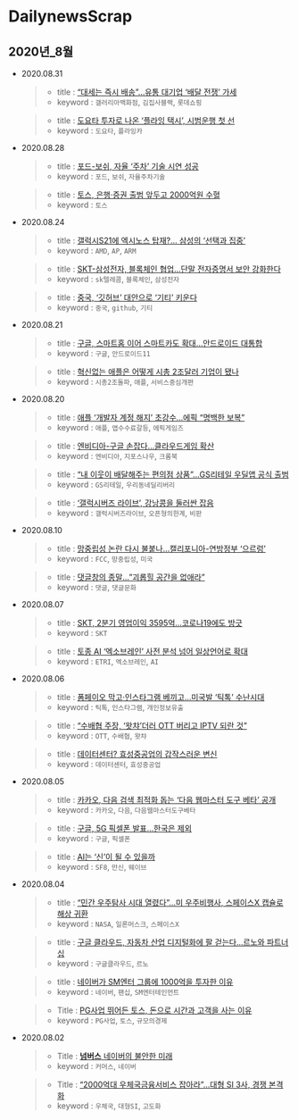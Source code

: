 # DailynewsScrap
    
## 2020년_8월

- 2020.08.31
  >- title : [“대세는 즉시 배송”…유통 대기업 ‘배달 전쟁’ 가세](http://www.bloter.net/archives/402921)
  >- keyword : `갤러리아백화점`, `김집사블랙`, `롯데쇼핑`

  >- title : [도요타 투자로 나온 ‘플라잉 택시’, 시범운행 첫 선](http://www.bloter.net/archives/402938)
  >- keyword : `도요타`, `플라잉카`

- 2020.08.28
  >- title : [포드-보쉬, 자율 ‘주차’ 기술 시연 성공](http://www.bloter.net/archives/402639)
  >- keyword : `포드`, `보쉬`, `자율주차기술`

  >- title : [토스, 은행·증권 출범 앞두고 2000억원 수혈](http://www.bloter.net/archives/402673)
  >- keyword : `토스`

- 2020.08.24
  >- title : [갤럭시S21에 엑시노스 탑재?… 삼성의 ‘선택과 집중’](http://www.bloter.net/archives/401663)
  >- keyword : `AMD`, `AP`, `ARM`

  >- title : [SKT-삼성전자, 블록체인 협업…단말 전자증명서 보안 강화한다](http://www.bloter.net/archives/401700)
  >- keyword : `sk텔레콤`, `블록체인`, `삼성전자`

  >- title : [중국, ‘깃허브’ 대안으로 ‘기티’ 키운다](http://www.bloter.net/archives/401738)
  >- keyword : `중국`, `github`, `기티`

- 2020.08.21
  >- title : [구글, 스마트홈 이어 스마트카도 확대…안드로이드 대통합](http://www.bloter.net/archives/401555)
  >- keyword : `구글`, `안드로이드11`

  >- title : [혁신없는 애플은 어떻게 시총 2조달러 기업이 됐나](http://www.bloter.net/archives/401502)
  >- keyword : `시총2조돌파`, `애플`, `서비스중심개편`

- 2020.08.20
  >- title : [애플 ‘개발자 계정 해지’ 초강수…에픽 “명백한 보복”](http://www.bloter.net/archives/401092)
  >- keyword : `애플`, `앱수수료갈등`, `에픽게임즈`

  >- title : [엔비디아-구글 손잡다…클라우드게임 확산](http://www.bloter.net/archives/401185)
  >- keyword : `엔비디아`, `지포스나우`, `크롬북`

  >- title : [“내 이웃이 배달해주는 편의점 상품”…GS리테일 우딜앱 공식 출범](http://www.bloter.net/archives/401277)
  >- keyword : `GS리테일`, `우리동네딜리버리`

  >- title : [‘갤럭시버즈 라이브’, 강낭콩을 둘러싼 잡음](http://www.bloter.net/archives/401287)
  >- keyword : `갤럭시버즈라이브`, `오픈형의한계`, `비판`

- 2020.08.10
  >- title : [망중립성 논란 다시 불붙나…캘리포니아-연방정부 ‘으르렁’](http://www.bloter.net/archives/400012)
  >- keyword : `FCC`, `망중립성`, `미국`

  >- title : [댓글창의 종말…”괴롭힐 공간을 없애라”](http://www.bloter.net/archives/399986)
  >- keyword : `댓글`, `댓글문화`

- 2020.08.07
  >- title : [SKT, 2분기 영업이익 3595억…코로나19에도 방긋](http://www.bloter.net/archives/399505)
  >- keyword : `SKT`

  >- title : [토종 AI ‘엑소브레인’ 사전 분석 넘어 일상언어로 확대](http://www.bloter.net/archives/399455)
  >- keyword : `ETRI`, `엑소브레인`, `AI`

- 2020.08.06
  >- title : [폼페이오 막고·인스타그램 베끼고…미국발 ‘틱톡’ 수난시대](http://www.bloter.net/archives/399438)
  >- keyword : `틱톡`, `인스타그램`, `개인정보유출`

  >- title : [“수배협 주장, ‘왓챠’더러 OTT 버리고 IPTV 되란 것”](http://www.bloter.net/archives/399394)
  >- keyword : `OTT`, `수배협`, `왓챠`

  >- title : [데이터센터? 효성중공업의 갑작스러운 변신](http://www.bloter.net/archives/399359)
  >- keyword : `데이터센터`, `효성중공업`

- 2020.08.05
  >- title : [카카오, 다음 검색 최적화 돕는 ‘다음 웹마스터 도구 베타’ 공개](http://www.bloter.net/archives/399136)
  >- keyword : `카카오`, `다음`, `다음웹마스터도구베타`

  >- title : [구글, 5G 픽셀폰 발표…한국은 제외](http://www.bloter.net/archives/399234)
  >- keyword : `구글`, `픽셀폰`

  >- title : [AI는 ‘신’이 될 수 있을까](http://www.bloter.net/archives/399161)
  >- keyword : `SF8`, `만신`, `웨이브`

- 2020.08.04
  >- title : [“민간 우주탐사 시대 열렸다”…미 우주비행사, 스페이스X 캡슐로 해상 귀환](http://www.bloter.net/archives/398878)
  >- keyword : `NASA`, `일론머스크`, `스페이스X`

  >- title : [구글 클라우드, 자동차 산업 디지털화에 팔 걷는다…르노와 파트너십](http://www.bloter.net/archives/398998)
  >- keyword : `구글클라우드`, `르노`

  >- title : [네이버가 SM엔터 그룹에 1000억을 투자한 이유](http://www.bloter.net/archives/399010)
  >- keyword : `네이버`, `팬십`, `SM엔터테인먼트`

  >- Title : [PG사업 뛰어든 토스, 돈으로 시간과 고객을 사는 이유](http://www.bloter.net/archives/398968)
  >- keyword : `PG사업`, `토스`, `규모의경제`

- 2020.08.02
  >- Title : [**넘버스** 네이버의 불안한 미래](http://www.bloter.net/archives/398683)
  >- keyword : `커머스`, `네이버`

  >- Title : [“2000억대 우체국금융서비스 잡아라”…대형 SI 3사, 경쟁 본격화](http://www.bloter.net/archives/398848)
  >- keyword : `우체국`, `대형SI`, `고도화`
